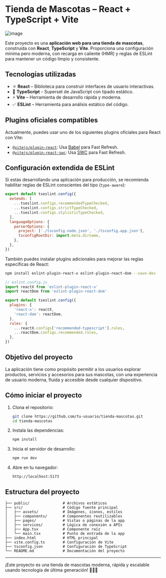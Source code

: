 # Tienda de Mascotas – React + TypeScript + Vite

![image](https://github.com/user-attachments/assets/3591d794-2d83-45c5-8c01-42fad0e90d38)


Este proyecto es una **aplicación web para una tienda de mascotas**, construida con **React**, **TypeScript** y **Vite**. Proporciona una configuración mínima pero moderna, con recarga en caliente (HMR) y reglas de ESLint para mantener un código limpio y consistente.

## Tecnologías utilizadas

- ⚛️ **React** – Biblioteca para construir interfaces de usuario interactivas.
- 🔡 **TypeScript** – Superset de JavaScript con tipado estático.
- ⚡ **Vite** – Herramienta de desarrollo rápida y moderna.
- ✅ **ESLint** – Herramienta para análisis estático del código.

## Plugins oficiales compatibles

Actualmente, puedes usar uno de los siguientes plugins oficiales para React con Vite:

- [`@vitejs/plugin-react`](https://github.com/vitejs/vite-plugin-react/blob/main/packages/plugin-react): Usa [Babel](https://babeljs.io/) para Fast Refresh.
- [`@vitejs/plugin-react-swc`](https://github.com/vitejs/vite-plugin-react/blob/main/packages/plugin-react-swc): Usa [SWC](https://swc.rs/) para Fast Refresh.

## Configuración extendida de ESLint

Si estás desarrollando una aplicación para producción, se recomienda habilitar reglas de ESLint conscientes del tipo (`type-aware`):

```js
export default tseslint.config({
  extends: [
    ...tseslint.configs.recommendedTypeChecked,
    ...tseslint.configs.strictTypeChecked,
    ...tseslint.configs.stylisticTypeChecked,
  ],
  languageOptions: {
    parserOptions: {
      project: ['./tsconfig.node.json', './tsconfig.app.json'],
      tsconfigRootDir: import.meta.dirname,
    },
  },
})
```

También puedes instalar plugins adicionales para mejorar las reglas específicas de React:

```bash
npm install eslint-plugin-react-x eslint-plugin-react-dom --save-dev
```

```js
// eslint.config.js
import reactX from 'eslint-plugin-react-x'
import reactDom from 'eslint-plugin-react-dom'

export default tseslint.config({
  plugins: {
    'react-x': reactX,
    'react-dom': reactDom,
  },
  rules: {
    ...reactX.configs['recommended-typescript'].rules,
    ...reactDom.configs.recommended.rules,
  },
})
```

## Objetivo del proyecto

La aplicación tiene como propósito permitir a los usuarios explorar productos, servicios y accesorios para sus mascotas, con una experiencia de usuario moderna, fluida y accesible desde cualquier dispositivo.

## Cómo iniciar el proyecto

1. Clona el repositorio:
   ```bash
   git clone https://github.com/tu-usuario/tienda-mascotas.git
   cd tienda-mascotas
   ```

2. Instala las dependencias:
   ```bash
   npm install
   ```

3. Inicia el servidor de desarrollo:
   ```bash
   npm run dev
   ```

4. Abre en tu navegador:
   ```
   http://localhost:5173
   ```

## Estructura del proyecto

```
├── public/               # Archivos estáticos
├── src/                  # Código fuente principal
│   ├── assets/           # Imágenes, íconos, estilos
│   ├── components/       # Componentes reutilizables
│   ├── pages/            # Vistas o páginas de la app
│   ├── services/         # Lógica de conexión a APIs
│   ├── App.tsx           # Componente raíz
│   └── main.tsx          # Punto de entrada de la app
├── index.html            # HTML principal
├── vite.config.ts        # Configuración de Vite
├── tsconfig.json         # Configuración de TypeScript
└── README.md             # Documentación del proyecto
```

---

¡Este proyecto es una tienda de mascotas moderna, rápida y escalable usando tecnología de última generación! 🐶🐱🐾


